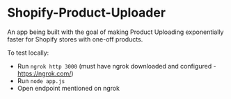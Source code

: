 # Shopify-Product-Uploader
An app being built with the goal of making Product Uploading exponentially faster for Shopify stores with one-off products.

To test locally:
- Run `ngrok http 3000` (must have ngrok downloaded and configured - https://ngrok.com/)
- Run `node app.js`
- Open endpoint mentioned on ngrok
